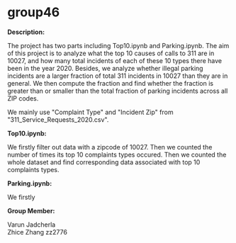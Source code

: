 # group46

**Description:**
  
  The project has two parts including Top10.ipynb and Parking.ipynb. The aim of this project is to analyze what the top 10 causes of calls to 311 are in 10027, and  how many total incidents of each of these 10 types there have been in the year 2020. Besides, we analyze whether illegal parking incidents are a larger fraction of total 311 incidents in 10027 than they are in general. We then compute the fraction and find whether the fraction is greater than or smaller than the total fraction of parking incidents across all ZIP codes.
  
  We mainly use "Complaint Type" and "Incident Zip" from "311_Service_Requests_2020.csv".
  
**Top10.ipynb:**

We firstly filter out data with a zipcode of 10027. Then we counted the number of times its top 10 complaints types occured. Then we counted the whole dataset and find corresponding data associated with top 10 complaints types.

**Parking.ipynb:**

We firstly 

**Group Member:**
  
  Varun Jadcherla   
  Zhice Zhang zz2776
